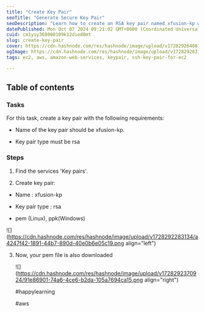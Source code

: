 ```yaml
---
title: "Create Key Pair"
seoTitle: "Generate Secure Key Pair"
seoDescription: "Learn how to create an RSA key pair named xfusion-kp with the correct type for Linux or Windows environments"
datePublished: Mon Oct 07 2024 09:21:02 GMT+0000 (Coordinated Universal Time)
cuid: cm1ysy368000109k12died0mt
slug: create-key-pair
cover: https://cdn.hashnode.com/res/hashnode/image/upload/v1728292640810/2ea3a724-4dd7-440e-8bb8-494179d234b0.png
ogImage: https://cdn.hashnode.com/res/hashnode/image/upload/v1728292831523/bf0ff004-be6b-434b-90a1-dcbfd8d1abc3.png
tags: ec2, aws, amazon-web-services, keypair, ssh-key-pair-for-ec2

---
```


## Table of contents

### Tasks

For this task, create a key pair with the following requirements:

* Name of the key pair should be xfusion-kp.
    
* Key pair type must be rsa
    

### Steps

1. Find the services 'Key pairs'.
    
2. Create key pair:
    

* Name : xfusion-kp
    
* Key pair type : rsa
    
* pem (Linux), ppk(Windows)
    

![](https://cdn.hashnode.com/res/hashnode/image/upload/v1728292283134/a4247f42-1891-44b7-890d-40e0b6e05c19.png align="left")

3. Now, your pem file is also downloaded
    
    ![](https://cdn.hashnode.com/res/hashnode/image/upload/v1728292370924/91e86901-74a6-4ce6-b2da-105a7694ca15.png align="right")
    
    #happylearning
    
    #aws